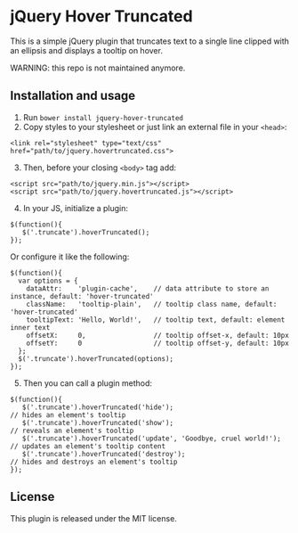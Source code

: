jQuery Hover Truncated
======

This is a simple jQuery plugin that truncates text to a single line clipped with an ellipsis and displays a tooltip on hover.

WARNING: this repo is not maintained anymore.

Installation and usage
----------------------

1. Run `bower install jquery-hover-truncated`
2. Copy styles to your stylesheet or just link an external file in your `<head>`:

  `<link rel="stylesheet" type="text/css" href="path/to/jquery.hovertruncated.css">`

3. Then, before your closing `<body>` tag add:

  ```
  <script src="path/to/jquery.min.js"></script>
  <script src="path/to/jquery.hovertruncated.js"></script>
  ```

4. In your JS, initialize a plugin:

  ```
  $(function(){
     $('.truncate').hoverTruncated();
  });
  ```

  Or configure it like the following:

  ```
  $(function(){
    var options = {
      dataAttr:    'plugin-cache',    // data attribute to store an instance, default: 'hover-truncated'
      className:   'tooltip-plain',   // tooltip class name, default: 'hover-truncated'
      tooltipText: 'Hello, World!',   // tooltip text, default: element inner text
      offsetX:     0,                 // tooltip offset-x, default: 10px
      offsetY:     0                  // tooltip offset-y, default: 10px
    };
    $('.truncate').hoverTruncated(options);
  });
  ```

5. Then you can call a plugin method:

```
$(function(){
   $('.truncate').hoverTruncated('hide');                             // hides an element's tooltip
   $('.truncate').hoverTruncated('show');                             // reveals an element's tooltip
   $('.truncate').hoverTruncated('update', 'Goodbye, cruel world!');  // updates an element's tooltip content
   $('.truncate').hoverTruncated('destroy');                          // hides and destroys an element's tooltip
});
```

License
-------

This plugin is released under the MIT license.
